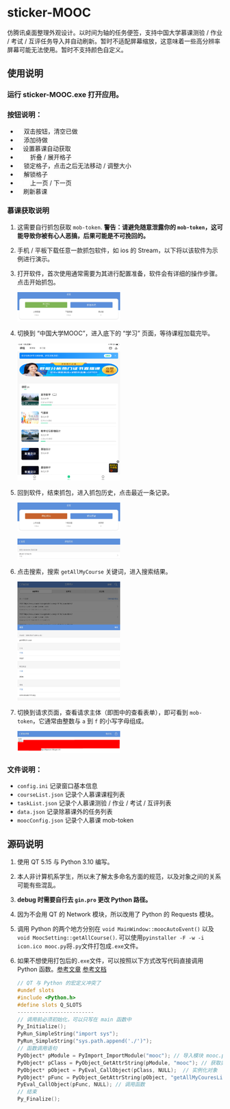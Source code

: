 # sticker-MOOC

仿腾讯桌面整理外观设计。以时间为轴的任务便签，支持中国大学慕课测验 / 作业 / 考试 / 互评任务导入并自动刷新。暂时不适配屏幕缩放，这意味着一些高分辨率屏幕可能无法使用。暂时不支持颜色自定义。

## 使用说明

### 运行 sticker-MOOC.exe 打开应用。

### 按钮说明：
   
   - ![delButton](/src/icon/delButton.png) 双击按钮，清空已做
   - ![addButton](/src/icon/addButton.png) 添加待做
   - ![settingButton](/src/icon/settingButton.png) 设置慕课自动获取
   - ![foldButoon](/src/icon/foldButton.png) ![openButton](/src/icon/openButton.png) 折叠 / 展开格子
   - ![lockButton](/src/icon/lockButton-locked.png) 锁定格子，点击之后无法移动 / 调整大小
   - ![unlockButton](/src/icon/lockButton-unlocked.png) 解锁格子
   - ![prevPage](/src/icon/prevPage.png) ![nextPage](/src/icon/nextPage.png) 上一页 / 下一页
   - ![flushButton](/src/icon/flushButton.png) 刷新慕课

### 慕课获取说明

   1. 这需要自行抓包获取 `mob-token`. **警告：请避免随意泄露你的 `mob-token`，这可能导致你被有心人恶搞，后果可能是不可挽回的。**
   
   2. 手机 / 平板下载任意一款抓包软件，如 ios 的 Stream，以下将以该软件为示例进行演示。
   
   3. 打开软件，首次使用通常需要为其进行配置准备，软件会有详细的操作步骤。点击开始抓包。

        <img src="/image/1.PNG" width="50%" ></img>

   4. 切换到 “中国大学MOOC”，进入底下的 “学习” 页面，等待课程加载完毕。

        <img src="/image/2.PNG" width="50%" ></img>

   5. 回到软件，结束抓包，进入抓包历史，点击最近一条记录。

        <img src="/image/3.PNG" width="50%" ></img>

        <img src="/image/4.PNG" width="50%" ></img>

   6. 点击搜索，搜索 `getAllMyCourse` 关键词，进入搜索结果。

        <img src="/image/5.PNG" width="50%" ></img>

   7. 切换到请求页面，查看请求主体（即图中的查看表单），即可看到 `mob-token`，它通常由整数与 `a` 到 `f` 的小写字母组成。

        <img src="/image/6.PNG" width="50%" ></img>

### 文件说明：

   - `config.ini` 记录窗口基本信息
   - `courseList.json` 记录个人慕课课程列表
   - `taskList.json` 记录个人慕课测验 / 作业 / 考试 / 互评列表
   - `data.json` 记录除慕课外的任务列表
   - `moocConfig.json` 记录个人慕课 mob-token

## 源码说明

   1. 使用 QT 5.15 与 Python 3.10 编写。
   
   2. 本人非计算机系学生，所以未了解太多命名方面的规范，以及对象之间的关系可能有些混乱。
   
   3. **debug 时需要自行去 `gin.pro` 更改 Python 路径。**
   
   4. 因为不会用 QT 的 Network 模块，所以改用了 Python 的 Requests 模块。
   
   5. 调用 Python 的两个地方分别在 `void MainWindow::moocAutoEvent()` 以及 `void MoocSetting::getAllCourse()`. 可以使用`pyinstaller -F -w -i icon.ico mooc.py`将`.py`文件打包成`.exe`文件。
   
   6. 如果不想使用打包后的`.exe`文件，可以按照以下方式改写代码直接调用 Python 函数。[参考文章](https://zhuanlan.zhihu.com/p/450318119) [参考文档](https://docs.python.org/3/)

       ```cpp
       // QT 与 Python 的宏定义冲突了
       #undef slots
       #include <Python.h>
       #define slots Q_SLOTS
       -------------------------
       // 调用前必须初始化，可以只写在 main 函数中
       Py_Initialize();
       PyRun_SimpleString("import sys");
       PyRun_SimpleString("sys.path.append('./')");
       // 函数调用语句
       PyObject* pModule = PyImport_ImportModule("mooc"); // 导入模块 mooc.py
       PyObject* pClass = PyObject_GetAttrString(pModule, "mooc"); // 获取类名
       PyObject* pObject = PyEval_CallObject(pClass, NULL);  // 实例化对象
       PyObject* pFunc = PyObject_GetAttrString(pObject, "getAllMyCouresList"); // 获取成员函数
       PyEval_CallObject(pFunc, NULL); // 调用函数
       // 结束
       Py_Finalize();
       ```
